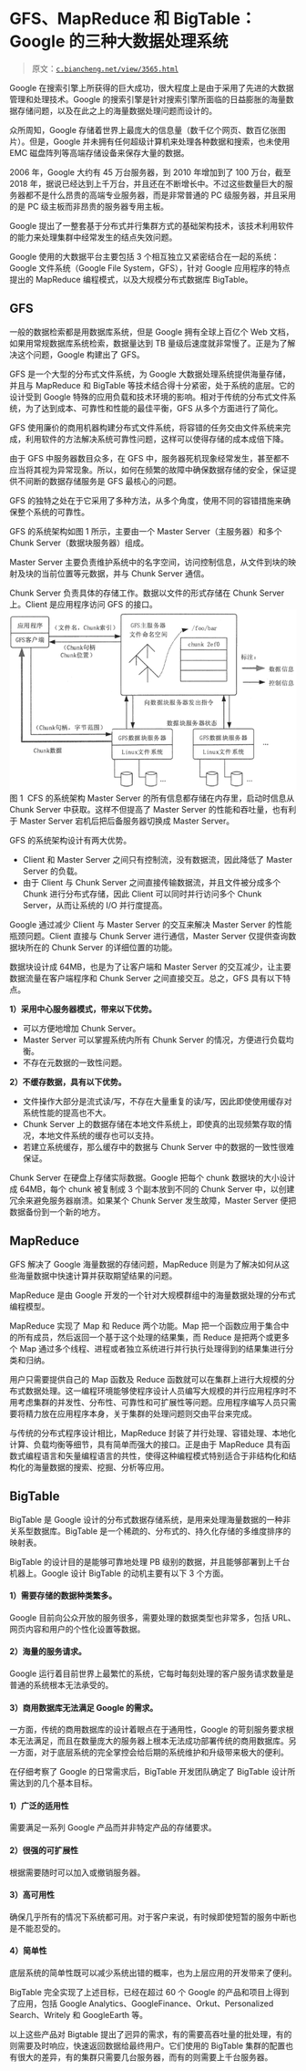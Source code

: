 # GFS、MapReduce 和 BigTable：Google 的三种大数据处理系统

> 原文：[`c.biancheng.net/view/3565.html`](http://c.biancheng.net/view/3565.html)

Google 在搜索引擎上所获得的巨大成功，很大程度上是由于采用了先进的大数据管理和处理技术。Google 的搜索引擎是针对搜索引擎所面临的日益膨胀的海量数据存储问题，以及在此之上的海量数据处理问题而设计的。

众所周知，Google 存储着世界上最庞大的信息量（数千亿个网页、数百亿张图片）。但是，Google 并未拥有任何超级计算机来处理各种数据和搜索，也未使用 EMC 磁盘阵列等高端存储设备来保存大量的数据。

2006 年，Google 大约有 45 万台服务器，到 2010 年增加到了 100 万台，截至 2018 年，据说已经达到上千万台，并且还在不断增长中。不过这些数量巨大的服务器都不是什么昂贵的高端专业服务器，而是非常普通的 PC 级服务器，并且采用的是 PC 级主板而非昂贵的服务器专用主板。

Google 提出了一整套基于分布式并行集群方式的基础架构技术，该技术利用软件的能力来处理集群中经常发生的结点失效问题。

Google 使用的大数据平台主要包括 3 个相互独立又紧密结合在一起的系统：Google 文件系统（Google File System，GFS），针对 Google 应用程序的特点提出的 MapReduce 编程模式，以及大规模分布式数据库 BigTable。

## GFS

一般的数据检索都是用数据库系统，但是 Google 拥有全球上百亿个 Web 文档，如果用常规数据库系统检索，数据量达到 TB 量级后速度就非常慢了。正是为了解决这个问题，Google 构建出了 GFS。

GFS 是一个大型的分布式文件系统，为 Google 大数据处理系统提供海量存储，并且与 MapReduce 和 BigTable 等技术结合得十分紧密，处于系统的底层。它的设计受到 Google 特殊的应用负载和技术环境的影响。相对于传统的分布式文件系统，为了达到成本、可靠性和性能的最佳平衡，GFS 从多个方面进行了简化。

GFS 使用廉价的商用机器构建分布式文件系统，将容错的任务交由文件系统来完成，利用软件的方法解决系统可靠性问题，这样可以使得存储的成本成倍下降。

由于 GFS 中服务器数目众多，在 GFS 中，服务器死机现象经常发生，甚至都不应当将其视为异常现象。所以，如何在频繁的故障中确保数据存储的安全，保证提供不间断的数据存储服务是 GFS 最核心的问题。

GFS 的独特之处在于它采用了多种方法，从多个角度，使用不同的容错措施来确保整个系统的可靠性。

GFS 的系统架构如图 1 所示，主要由一个 Master Server（主服务器）和多个 Chunk Server（数据块服务器）组成。

Master Server 主要负责维护系统中的名字空间，访问控制信息，从文件到块的映射及块的当前位置等元数据，并与 Chunk Server 通信。

Chunk Server 负责具体的存储工作。数据以文件的形式存储在 Chunk Server 上。Client 是应用程序访问 GFS 的接口。![CFS 的系统架构](img/fadfbb8d72c2b2a16d6089dc3d852566.png)
图 1  CFS 的系统架构
Master Server 的所有信息都存储在内存里，启动时信息从 Chunk Server 中获取。这样不但提高了 Master Server 的性能和吞吐量，也有利于 Master Server 宕机后把后备服务器切换成 Master Server。

GFS 的系统架构设计有两大优势。

*   Client 和 Master Server 之间只有控制流，没有数据流，因此降低了 Master Server 的负载。
*   由于 Client 与 Chunk Server 之间直接传输数据流，并且文件被分成多个 Chunk 进行分布式存储，因此 Client 可以同时并行访问多个 Chunk Server，从而让系统的 I/O 并行度提高。

Google 通过减少 Client 与 Master Server 的交互来解决 Master Server 的性能瓶颈冋题。Client 直接与 Chunk Server 进行通信，Master Server 仅提供查询数据块所在的 Chunk Server 的详细位置的功能。

数据块设计成 64MB，也是为了让客户端和 Master Server 的交互减少，让主要数据流量在客户端程序和 Chunk Server 之间直接交互。总之，GFS 具有以下特点。

**1）采用中心服务器模式，带来以下优势。**

*   可以方便地增加 Chunk Server。
*   Master Server 可以掌握系统内所有 Chunk Server 的情况，方便进行负载均衡。
*   不存在元数据的一致性问题。

**2）不缓存数据，具有以下优势。**

*   文件操作大部分是流式读/写，不存在大量重复的读/写，因此即使使用缓存对系统性能的提高也不大。
*   Chunk Server 上的数据存储在本地文件系统上，即使真的出现频繁存取的情况，本地文件系统的缓存也可以支持。
*   若建立系统缓存，那么缓存中的数据与 Chunk Server 中的数据的一致性很难保证。

Chunk Server 在硬盘上存储实际数据。Google 把每个 chunk 数据块的大小设计成 64MB，每个 chunk 被复制成 3 个副本放到不同的 Chunk Server 中，以创建冗余来避免服务器崩溃。如果某个 Chunk Server 发生故障，Master Server 便把数据备份到一个新的地方。

## MapReduce

GFS 解决了 Google 海量数据的存储问题，MapReduce 则是为了解决如何从这些海量数据中快速计算并获取期望结果的问题。

MapReduce 是由 Google 开发的一个针对大规模群组中的海量数据处理的分布式编程模型。

MapReduce 实现了 Map 和 Reduce 两个功能。Map 把一个函数应用于集合中的所有成员，然后返回一个基于这个处理的结果集，而 Reduce 是把两个或更多个 Map 通过多个线程、进程或者独立系统进行并行执行处理得到的结果集进行分类和归纳。

用户只需要提供自己的 Map 函数及 Reduce 函数就可以在集群上进行大规模的分布式数据处理。这一编程环境能够使程序设计人员编写大规模的并行应用程序时不用考虑集群的并发性、分布性、可靠性和可扩展性等问题。应用程序编写人员只需要将精力放在应用程序本身，关于集群的处理问题则交由平台来完成。

与传统的分布式程序设计相比，MapReduce 封装了并行处理、容错处理、本地化计算、负载均衡等细节，具有简单而强大的接口。正是由于 MapReduce 具有函数式编程语言和矢量编程语言的共性，使得这种编程模式特别适合于非结构化和结构化的海量数据的搜索、挖掘、分析等应用。

## BigTable

BigTable 是 Google 设计的分布式数据存储系统，是用来处理海量数据的一种非关系型数据库。BigTable 是一个稀疏的、分布式的、持久化存储的多维度排序的映射表。

BigTable 的设计目的是能够可靠地处理 PB 级别的数据，并且能够部署到上千台机器上。Google 设计 BigTable 的动机主要有以下 3 个方面。

#### 1）需要存储的数据种类繁多。

Google 目前向公众开放的服务很多，需要处理的数据类型也非常多，包括 URL、网页内容和用户的个性化设置等数据。

#### 2）海量的服务请求。

Google 运行着目前世界上最繁忙的系统，它每时每刻处理的客户服务请求数量是普通的系统根本无法承受的。

#### 3）商用数据库无法满足 Google 的需求。

一方面，传统的商用数据库的设计着眼点在于通用性，Google 的苛刻服务要求根本无法满足，而且在数量庞大的服务器上根本无法成功部署传统的商用数据库。另一方面，对于底层系统的完全掌控会给后期的系统维护和升级带来极大的便利。

在仔细考察了 Google 的日常需求后，BigTable 开发团队确定了 BigTable 设计所需达到的几个基本目标。

#### 1）广泛的适用性

需要满足一系列 Google 产品而并非特定产品的存储要求。

#### 2）很强的可扩展性

根据需要随时可以加入或撤销服务器。

#### 3）高可用性

确保几乎所有的情况下系统都可用。对于客户来说，有时候即使短暂的服务中断也是不能忍受的。

#### 4）简单性

底层系统的简单性既可以减少系统出错的概率，也为上层应用的开发带来了便利。

BigTable 完全实现了上述目标，已经在超过 60 个 Google 的产品和项目上得到了应用，包括 Google Analytics、GoogleFinance、Orkut、Personalized Search、Writely 和 GoogleEarth 等。

以上这些产品对 Bigtable 提出了迥异的需求，有的需要高吞吐量的批处理，有的则需要及时响应，快速返回数据给最终用户。它们使用的 BigTable 集群的配置也有很大的差异，有的集群只需要几台服务器，而有的则需要上千台服务器。